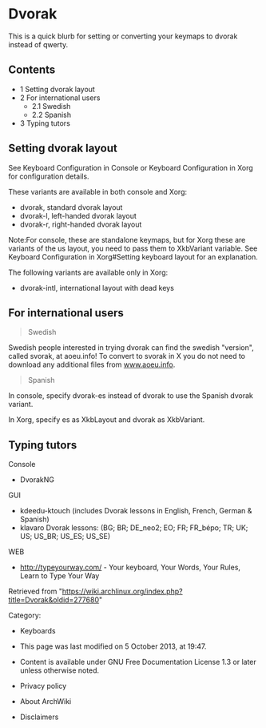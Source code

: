 Dvorak
======

This is a quick blurb for setting or converting your keymaps to dvorak
instead of qwerty.

Contents
--------

-   1 Setting dvorak layout
-   2 For international users
    -   2.1 Swedish
    -   2.2 Spanish
-   3 Typing tutors

Setting dvorak layout
---------------------

See Keyboard Configuration in Console or Keyboard Configuration in Xorg
for configuration details.

These variants are available in both console and Xorg:

-   dvorak, standard dvorak layout
-   dvorak-l, left-handed dvorak layout
-   dvorak-r, right-handed dvorak layout

Note:For console, these are standalone keymaps, but for Xorg these are
variants of the us layout, you need to pass them to XkbVariant variable.
See Keyboard Configuration in Xorg#Setting keyboard layout for an
explanation.

The following variants are available only in Xorg:

-   dvorak-intl, international layout with dead keys

For international users
-----------------------

> Swedish

Swedish people interested in trying dvorak can find the swedish
"version", called svorak, at aoeu.info! To convert to svorak in X you do
not need to download any additional files from www.aoeu.info.

> Spanish

In console, specify dvorak-es instead of dvorak to use the Spanish
dvorak variant.

In Xorg, specify es as XkbLayout and dvorak as XkbVariant.

Typing tutors
-------------

Console

-   DvorakNG

GUI

-   kdeedu-ktouch (includes Dvorak lessons in English, French, German &
    Spanish)
-   klavaro Dvorak lessons: (BG; BR; DE_neo2; EO; FR; FR_bépo; TR; UK;
    US; US_BR; US_ES; US_SE)

WEB

-   http://typeyourway.com/ - Your keyboard, Your Words, Your Rules,
    Learn to Type Your Way

Retrieved from
"https://wiki.archlinux.org/index.php?title=Dvorak&oldid=277680"

Category:

-   Keyboards

-   This page was last modified on 5 October 2013, at 19:47.
-   Content is available under GNU Free Documentation License 1.3 or
    later unless otherwise noted.
-   Privacy policy
-   About ArchWiki
-   Disclaimers
